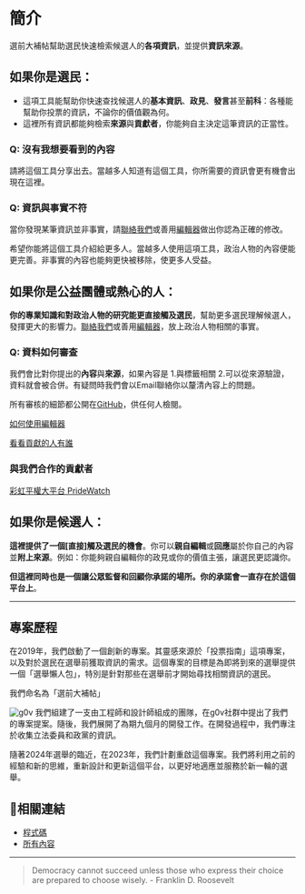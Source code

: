 # 簡介

選前大補帖幫助選民快速檢索候選人的**各項資訊**，並提供**資訊來源**。

## 如果你是選民：

- 這項工具能幫助你快速查找候選人的**基本資訊**、**政見**、**發言**甚至**前科**：各種能幫助你投票的資訊，不論你的價值觀為何。
- 這裡所有資訊都能夠檢索**來源**與**貢獻者**，你能夠自主決定這筆資訊的正當性。

### Q: 沒有我想要看到的內容

請將這個工具分享出去。當越多人知道有這個工具，你所需要的資訊會更有機會出現在這裡。

### Q: 資訊與事實不符

當你發現某筆資訊並非事實，請[聯絡我們](/docs/we-need-to-talk)或善用[編輯器](/docs/how-to-contribute)做出你認為正確的修改。

希望你能將這個工具介紹給更多人。當越多人使用這項工具，政治人物的內容便能更完善。非事實的內容也能夠更快被移除，使更多人受益。

## 如果你是公益團體或熱心的人：

**你的專業知識和對政治人物的研究能更直接觸及選民**，幫助更多選民理解候選人，發揮更大的影響力。[聯絡我們](docs/we-need-to-talk)或善用[編輯器](/docs/how-to-contribute)，放上政治人物相關的事實。

### Q: 資料如何審查

我們會比對你提出的**內容**與**來源**，如果內容是 1.與標籤相關 2.可以從來源驗證，資料就會被合併。有疑問時我們會以Email聯絡你以釐清內容上的問題。

所有審核的細節都公開在[GitHub](https://github.com/taiwan-voting-guide/content/pulls)，供任何人檢閱。

[如何使用編輯器](/docs/how-to-contribute)

[看看貢獻的人有誰](/analysis/contribution)

### 與我們合作的貢獻者

[彩虹平權大平台 PrideWatch](https://pridewatch.tw/)

## 如果你是候選人：

**這裡提供了一個[直接]觸及選民的機會**。你可以**親自編輯**或**回應**屬於你自己的內容並**附上來源**。例如：你能夠親自編輯你的政見或你的價值主張，讓選民更認識你。

**但這裡同時也是一個讓公眾監督和回顧你承諾的場所。你的承諾會一直存在於這個平台上**。

---

## 專案歷程


在2019年，我們啟動了一個創新的專案。其靈感來源於「投票指南」這項專案，以及對於選民在選舉前獲取資訊的需求。這個專案的目標是為即將到來的選舉提供一個「選舉懶人包」，特別是針對那些在選舉前才開始尋找相關資訊的選民。

我們命名為「選前大補帖」

![g0v](/docs/g0v-s.png)
我們組建了一支由工程師和設計師組成的團隊，在g0v社群中提出了我們的專案提案。隨後，我們展開了為期九個月的開發工作。在開發過程中，我們專注於收集立法委員和政黨的資訊。

隨著2024年選舉的臨近，在2023年，我們計劃重啟這個專案。我們將利用之前的經驗和新的思維，重新設計和更新這個平台，以更好地適應並服務於新一輪的選舉。

## 🔗相關連結

- [程式碼](https://github.com/taiwan-voting-guide/app)
- [所有內容](https://github.com/taiwan-voting-guide/content)

---

> Democracy cannot succeed unless those who express their choice are prepared to choose wisely. - Franklin D. Roosevelt
